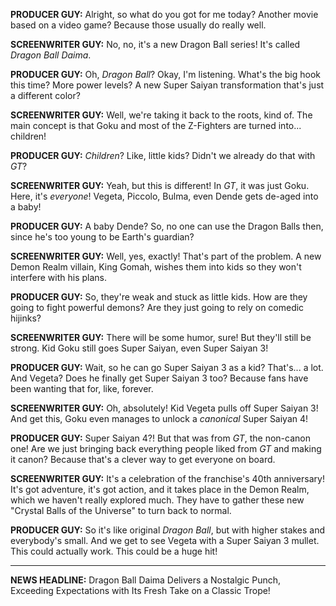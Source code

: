 **PRODUCER GUY:** Alright, so what do you got for me today? Another movie based on a video game? Because those usually do really well.

**SCREENWRITER GUY:** No, no, it's a new Dragon Ball series! It's called *Dragon Ball Daima*.

**PRODUCER GUY:** Oh, *Dragon Ball*? Okay, I'm listening. What's the big hook this time? More power levels? A new Super Saiyan transformation that's just a different color?

**SCREENWRITER GUY:** Well, we're taking it back to the roots, kind of. The main concept is that Goku and most of the Z-Fighters are turned into... children!

**PRODUCER GUY:** *Children*? Like, little kids? Didn't we already do that with *GT*?

**SCREENWRITER GUY:** Yeah, but this is different! In *GT*, it was just Goku. Here, it's *everyone*! Vegeta, Piccolo, Bulma, even Dende gets de-aged into a baby!

**PRODUCER GUY:** A baby Dende? So, no one can use the Dragon Balls then, since he's too young to be Earth's guardian?

**SCREENWRITER GUY:** Well, yes, exactly! That's part of the problem. A new Demon Realm villain, King Gomah, wishes them into kids so they won't interfere with his plans.

**PRODUCER GUY:** So, they're weak and stuck as little kids. How are they going to fight powerful demons? Are they just going to rely on comedic hijinks?

**SCREENWRITER GUY:** There will be some humor, sure! But they'll still be strong. Kid Goku still goes Super Saiyan, even Super Saiyan 3!

**PRODUCER GUY:** Wait, so he can go Super Saiyan 3 as a kid? That's... a lot. And Vegeta? Does he finally get Super Saiyan 3 too? Because fans have been wanting that for, like, forever.

**SCREENWRITER GUY:** Oh, absolutely! Kid Vegeta pulls off Super Saiyan 3! And get this, Goku even manages to unlock a *canonical* Super Saiyan 4!

**PRODUCER GUY:** Super Saiyan 4?! But that was from *GT*, the non-canon one! Are we just bringing back everything people liked from *GT* and making it canon? Because that's a clever way to get everyone on board.

**SCREENWRITER GUY:** It's a celebration of the franchise's 40th anniversary! It's got adventure, it's got action, and it takes place in the Demon Realm, which we haven't really explored much. They have to gather these new "Crystal Balls of the Universe" to turn back to normal.

**PRODUCER GUY:** So it's like original *Dragon Ball*, but with higher stakes and everybody's small. And we get to see Vegeta with a Super Saiyan 3 mullet. This could actually work. This could be a huge hit!

***

**NEWS HEADLINE:** Dragon Ball Daima Delivers a Nostalgic Punch, Exceeding Expectations with Its Fresh Take on a Classic Trope!